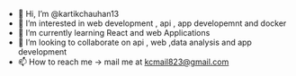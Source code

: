 - 👋 Hi, I’m @kartikchauhan13
- 👀 I’m interested in web development , api , app developemnt and docker 
- 🌱 I’m currently learning React and web Applications
- 💞️ I’m looking to collaborate on api , web ,data analysis and app development 
- 📫 How to reach me -> mail me at kcmail823@gmail.com

<!---
kartikchauhan13/kartikchauhan13 is a ✨ special ✨ repository because its `README.md` (this file) appears on your GitHub profile.
You can click the Preview link to take a look at your changes.
--->
